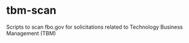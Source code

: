 # tbm-scan
Scripts to scan fbo.gov for solicitations related to Technology Business Management (TBM)

